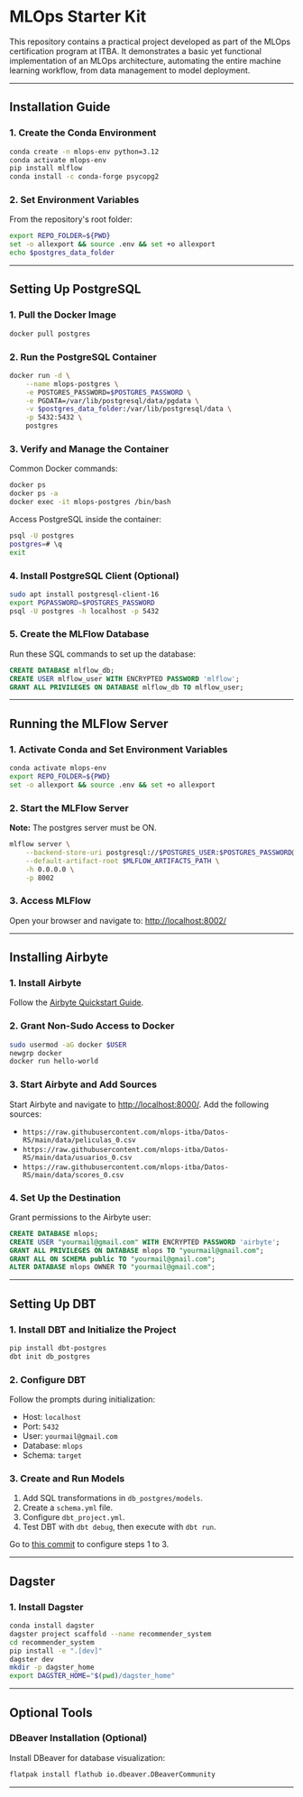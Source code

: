 # MLOps Starter Kit

This repository contains a practical project developed as part of the MLOps certification program at ITBA. It demonstrates a basic yet functional implementation of an MLOps architecture, automating the entire machine learning workflow, from data management to model deployment.

---

## Installation Guide

### 1. Create the Conda Environment

```bash
conda create -n mlops-env python=3.12
conda activate mlops-env
pip install mlflow
conda install -c conda-forge psycopg2
```

### 2. Set Environment Variables

From the repository's root folder:

```bash
export REPO_FOLDER=${PWD}
set -o allexport && source .env && set +o allexport
echo $postgres_data_folder
```
---

## Setting Up PostgreSQL

### 1. Pull the Docker Image

```bash
docker pull postgres
```

### 2. Run the PostgreSQL Container

```bash
docker run -d \
    --name mlops-postgres \
    -e POSTGRES_PASSWORD=$POSTGRES_PASSWORD \
    -e PGDATA=/var/lib/postgresql/data/pgdata \
    -v $postgres_data_folder:/var/lib/postgresql/data \
    -p 5432:5432 \
    postgres
```

### 3. Verify and Manage the Container

Common Docker commands:

```bash
docker ps
docker ps -a
docker exec -it mlops-postgres /bin/bash
```
Access PostgreSQL inside the container:

```bash
psql -U postgres
postgres=# \q
exit
```

### 4. Install PostgreSQL Client (Optional)

```bash
sudo apt install postgresql-client-16
export PGPASSWORD=$POSTGRES_PASSWORD
psql -U postgres -h localhost -p 5432
```

### 5. Create the MLFlow Database

Run these SQL commands to set up the database:

```sql
CREATE DATABASE mlflow_db;
CREATE USER mlflow_user WITH ENCRYPTED PASSWORD 'mlflow';
GRANT ALL PRIVILEGES ON DATABASE mlflow_db TO mlflow_user;
```
---

## Running the MLFlow Server

### 1. Activate Conda and Set Environment Variables

```bash
conda activate mlops-env
export REPO_FOLDER=${PWD}
set -o allexport && source .env && set +o allexport
```

### 2. Start the MLFlow Server

**Note:** The postgres server must be ON.

```bash
mlflow server \
    --backend-store-uri postgresql://$POSTGRES_USER:$POSTGRES_PASSWORD@$POSTGRES_HOST/$MLFLOW_POSTGRES_DB \
    --default-artifact-root $MLFLOW_ARTIFACTS_PATH \
    -h 0.0.0.0 \
    -p 8002
```

### 3. Access MLFlow

Open your browser and navigate to: [http://localhost:8002/](http://localhost:8002/)

---

## Installing Airbyte

### 1. Install Airbyte

Follow the [Airbyte Quickstart Guide](https://docs.airbyte.com/using-airbyte/getting-started/oss-quickstart).

### 2. Grant Non-Sudo Access to Docker

```bash
sudo usermod -aG docker $USER
newgrp docker
docker run hello-world
```

### 3. Start Airbyte and Add Sources

Start Airbyte and navigate to [http://localhost:8000/](http://localhost:8000/). Add the following sources:

- `https://raw.githubusercontent.com/mlops-itba/Datos-RS/main/data/peliculas_0.csv`
- `https://raw.githubusercontent.com/mlops-itba/Datos-RS/main/data/usuarios_0.csv`
- `https://raw.githubusercontent.com/mlops-itba/Datos-RS/main/data/scores_0.csv`

### 4. Set Up the Destination

Grant permissions to the Airbyte user:

```sql
CREATE DATABASE mlops;
CREATE USER "yourmail@gmail.com" WITH ENCRYPTED PASSWORD 'airbyte';
GRANT ALL PRIVILEGES ON DATABASE mlops TO "yourmail@gmail.com";
GRANT ALL ON SCHEMA public TO "yourmail@gmail.com";
ALTER DATABASE mlops OWNER TO "yourmail@gmail.com";
```
---

## Setting Up DBT

### 1. Install DBT and Initialize the Project

```bash
pip install dbt-postgres
dbt init db_postgres
```

### 2. Configure DBT

Follow the prompts during initialization:

- Host: `localhost`
- Port: `5432`
- User: `yourmail@gmail.com`
- Database: `mlops`
- Schema: `target`

### 3. Create and Run Models

1. Add SQL transformations in `db_postgres/models`.
2. Create a `schema.yml` file.
3. Configure `dbt_project.yml`.
4. Test DBT with `dbt debug`, then execute with `dbt run`.

Go to [this commit](https://github.com/MatiasLoiseau/MLOps-Started-Kit/commit/3b67c813e1c631899660e92711cd78815c2903ef) to configure steps 1 to 3.

---

## Dagster

### 1. Install Dagster

```bash
conda install dagster
dagster project scaffold --name recommender_system
cd recommender_system
pip install -e ".[dev]"
dagster dev
mkdir -p dagster_home
export DAGSTER_HOME="$(pwd)/dagster_home"        
```

---

## Optional Tools

### DBeaver Installation (Optional)

Install DBeaver for database visualization:

```bash
flatpak install flathub io.dbeaver.DBeaverCommunity
```     

---
